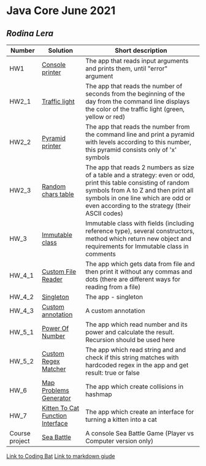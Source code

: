 # Java Core June 2021

## *Rodina Lera*

| Number | Solution  | Short description
| --- | --- | --- |
| HW1 | [Console printer](https://github.com/NikolaevArtem/Java_Core_June_2021/tree/feature/Lera_Rodina/src/main/java/homework_1) | The app that reads input arguments and prints them, until "error" argument |
| HW2_1 | [Traffic light](https://github.com/NikolaevArtem/Java_Core_June_2021/tree/feature/Lera_Rodina/src/main/java/homework_2/traffic_light) | The app that reads the number of seconds from the beginning of the day from the command line displays the color of the traffic light (green, yellow or red) |
| HW2_2 | [Pyramid printer](https://github.com/NikolaevArtem/Java_Core_June_2021/tree/feature/Lera_Rodina/src/main/java/homework_2/pyramid_printer) | The app that reads the number from the command line and print a pyramid with levels according to this number, this pyramid consists only of 'x' symbols |
| HW2_3 | [Random chars table](https://github.com/NikolaevArtem/Java_Core_June_2021/tree/feature/Lera_Rodina/src/main/java/homework_2/random_chars_table) | The app that reads 2 numbers as size of a table and a strategy: even or odd, print this table consisting of random symbols from A to Z and then print all symbols in one line which are odd or even according to the strategy (their ASCII codes) |
| HW_3 | [Immutable class](https://github.com/NikolaevArtem/Java_Core_June_2021/tree/feature/Lera_Rodina/src/main/java/homework_3) | Immutable class with fields (including reference type), several constructors, method which return new object and requirements for Immutable class in comments |
| HW_4_1 | [Custom File Reader](https://github.com/NikolaevArtem/Java_Core_June_2021/tree/feature/Lera_Rodina/src/main/java/homework_4/custom_file_reader) | The app which gets data from file and then print it without any commas and dots (there are different ways for reading from a file) |
| HW_4_2 | [Singleton](https://github.com/NikolaevArtem/Java_Core_June_2021/tree/feature/Lera_Rodina/src/main/java/homework_4/singleton) | The app - singleton |
| HW_4_3 | [Custom annotation](https://github.com/NikolaevArtem/Java_Core_June_2021/tree/feature/Lera_Rodina/src/main/java/homework_4/custom_annotation) | A custom annotation |
| HW_5_1 | [Power Of Number](https://github.com/NikolaevArtem/Java_Core_June_2021/tree/feature/Lera_Rodina/src/main/java/homework_5/power_of_number) | The app which read number and its power and calculate the result. Recursion should be used here |
| HW_5_2 | [Custom Regex Matcher](https://github.com/NikolaevArtem/Java_Core_June_2021/tree/feature/Lera_Rodina/src/main/java/homework_5/custom_regex_matcher) | The app which read string and and check if this string matches with hardcoded regex in the app and get result: true or false |
| HW_6 | [Map Problems Generator](https://github.com/NikolaevArtem/Java_Core_June_2021/tree/feature/Lera_Rodina/src/main/java/homework_6/map_problems_generator) | The app which create collisions in hashmap |
| HW_7 | [Kitten To Cat Function Interface](https://github.com/NikolaevArtem/Java_Core_June_2021/tree/feature/Lera_Rodina/src/main/java/homework_7/kitten_to_cat_function) | The app which create an interface for turning a kitten into a cat |
| Course project | [Sea Battle](https://github.com/NikolaevArtem/Java_Core_June_2021/tree/feature/Lera_Rodina/src/main/java/course_project) | A console Sea Battle Game (Player vs Computer version only)|
 
[Link to Coding Bat](https://codingbat.com/done?user=lerarodina24@gmail.com&tag=9318549243)
[Link to markdown giude](https://github.com/adam-p/markdown-here/wiki/Markdown-Cheatsheet)
